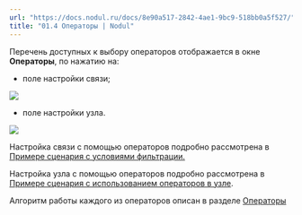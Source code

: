 ```yaml
---
url: "https://docs.nodul.ru/docs/8e90a517-2842-4ae1-9bc9-518bb0a5f527/"
title: "01.4 Операторы | Nodul"
---
```


Перечень доступных к выбору операторов отображается в окне **Операторы**, по нажатию на:

- поле настройки связи;

![](https://docs.nodul.ru/img/notion/c4bc0338-78df-4a20-8f3d-3272cb1a222c/Untitled.png)

- поле настройки узла.

![](https://docs.nodul.ru/img/notion/3359f2fb-8278-4470-8759-9aa7677cfa9f/Untitled.png)

Настройка связи с помощью операторов подробно рассмотрена в [Примере сценария с условиями фильтрации.](https://docs.nodul.ru/docs/9e759d38-bb3c-436c-ab52-b9b1f4916d17)

Настройка узла с помощью операторов подробно рассмотрена в [Примере сценария с использованием операторов в узле](https://docs.nodul.ru/docs/5a3b1915-d870-4957-bd74-3b1fca17bdc2).

Алгоритм работы каждого из операторов описан в разделе [Операторы](https://docs.nodul.ru/docs/dfe3418d-ce8e-4e05-9be7-20bd9ddad8da)